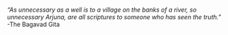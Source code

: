 <br>
<br>
<br>
<br>
<i>“As unnecessary as a well is to a village on the banks of a river,
so unnecessary Arjuna, are all scriptures to someone who has seen the truth.”</i>
-The Bagavad Gita
<br>
<br>
<br>
<br>